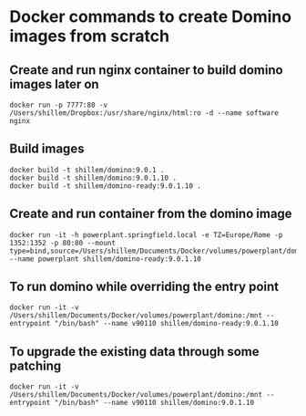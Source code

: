 # Docker commands to create Domino images from scratch

## Create and run nginx container to build domino images later on
```
docker run -p 7777:80 -v /Users/shillem/Dropbox:/usr/share/nginx/html:ro -d --name software nginx
```

## Build images
```
docker build -t shillem/domino:9.0.1 .
docker build -t shillem/domino:9.0.1.10 .
docker build -t shillem/domino-ready:9.0.1.10 .
```

## Create and run container from the domino image
```
docker run -it -h powerplant.springfield.local -e TZ=Europe/Rome -p 1352:1352 -p 80:80 --mount type=bind,source=/Users/shillem/Documents/Docker/volumes/powerplant/domino,target=/var/ibm/domino,consistency=consistent --name powerplant shillem/domino-ready:9.0.1.10
```

## To run domino while overriding the entry point
```
docker run -it -v /Users/shillem/Documents/Docker/volumes/powerplant/domino:/mnt --entrypoint "/bin/bash" --name v90110 shillem/domino-ready:9.0.1.10
```

## To upgrade the existing data through some patching
```
docker run -it -v /Users/shillem/Documents/Docker/volumes/powerplant/domino:/mnt --entrypoint "/bin/bash" --name v90110 shillem/domino:9.0.1.10
```